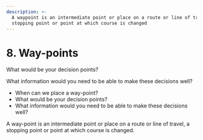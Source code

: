 ```yaml
---
description: >-
  A waypoint is an intermediate point or place on a route or line of travel, a
  stopping point or point at which course is changed
---
```


# 8. Way-points

What would be your decision points?

What information would you need to be able to make these decisions well?

* When can we place a way-point? 
* What would be your decision points?
* What information would you need to be able to make these decisions well?

A way-point is an intermediate point or place on a route or line of travel, a stopping point or point at which course is changed.



